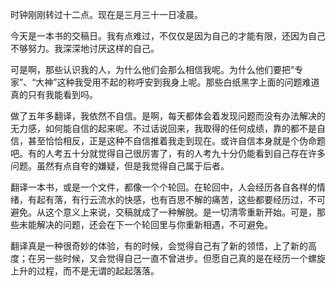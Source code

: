 时钟刚刚转过十二点。现在是三月三十一日凌晨。

今天是一本书的交稿日。我有点难过，不仅仅是因为自己的才能有限，还因为自己不够努力。我深深地讨厌这样的自己。

可是啊，那些认识我的人，为什么他们会那么相信我呢。为什么他们要把“专家”、“大神”这种我受用不起的称呼安到我身上呢。那些白纸黑字上面的问题难道真的只有我能看到吗。

做了五年多翻译，我依然不自信。是啊，每天都体会着发现问题而没有办法解决的无力感，如何能自信的起来呢。不过话说回来，我取得的任何成绩，靠的都不是自信，甚至恰恰相反，正是这种不自信推着我走到现在。或许自信本身就是个伪命题吧。有的人考五十分就觉得自己很厉害了，有的人考九十分仍能看到自己存在许多问题。虽然有点自夸的嫌疑，但是我觉得自己属于后者。

翻译一本书，或是一个文件，都像一个个轮回。在轮回中，人会经历各自各样的情绪，有起有落，有行云流水的快感，也有百思不解的痛苦，这些都要经历过，不可避免。从这个意义上来说，交稿就成了一种解脱。是一切清零重新开始。可是，那些未能解决的问题，还会在下一个轮回里与你重新相遇，不可避免。

翻译真是一种很奇妙的体验，有的时候，会觉得自己有了新的领悟，上了新的高度；在另一些时候，又会觉得自己一直不曾进步。但愿自己真的是在经历一个螺旋上升的过程，而不是无谓的起起落落。
